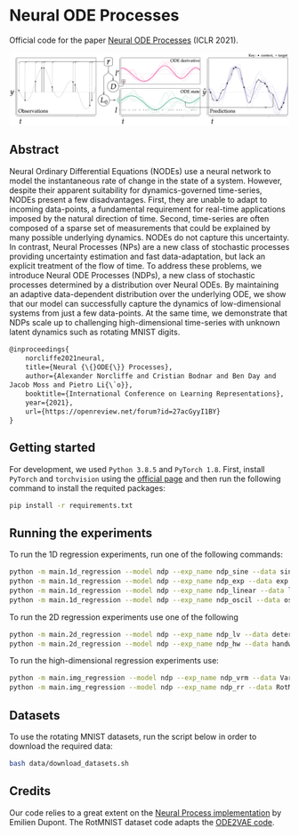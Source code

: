 # Neural ODE Processes

Official code for the paper [Neural ODE Processes](https://openreview.net/forum?id=27acGyyI1BY) (ICLR 2021). 

![Neural ODE Processes](figures/NDP.png "Neural ODE Processes")

## Abstract

Neural Ordinary Differential Equations (NODEs) use a neural network to model the instantaneous rate
of change in the state of a system. However, despite their apparent suitability for dynamics-governed 
time-series, NODEs present a few disadvantages. First, they are unable to adapt to incoming data-points,
a fundamental requirement for real-time applications imposed by the natural direction of time. 
Second, time-series are often composed of a sparse set of measurements that could be explained by 
many possible underlying dynamics. NODEs do not capture this uncertainty. In contrast, Neural Processes (NPs) 
are a new class of stochastic processes providing uncertainty estimation and fast data-adaptation, 
but lack an explicit treatment of the flow of time. To address these problems, we introduce Neural 
ODE Processes (NDPs), a new class of stochastic processes determined by a distribution over Neural ODEs.
By maintaining an adaptive data-dependent distribution over the underlying ODE, we show that our model 
can successfully capture the dynamics of low-dimensional systems from just a few data-points. 
At the same time, we demonstrate that NDPs scale up to challenging high-dimensional time-series with 
unknown latent dynamics such as rotating MNIST digits.

```
@inproceedings{
    norcliffe2021neural,
    title={Neural {\{}ODE{\}} Processes},
    author={Alexander Norcliffe and Cristian Bodnar and Ben Day and Jacob Moss and Pietro Li{\`o}},
    booktitle={International Conference on Learning Representations},
    year={2021},
    url={https://openreview.net/forum?id=27acGyyI1BY}
}
```

## Getting started

For development, we used `Python 3.8.5` and `PyTorch 1.8`. First, install `PyTorch`
and `torchvision` using the [official page](https://pytorch.org/) and then run the following command to install
the requited packages:
```bash
pip install -r requirements.txt
```

## Running the experiments

To run the 1D regression experiments, run one of the following commands:

```bash
python -m main.1d_regression --model ndp --exp_name ndp_sine --data sine --epochs 30
python -m main.1d_regression --model ndp --exp_name ndp_exp --data exp --epochs 30
python -m main.1d_regression --model ndp --exp_name ndp_linear --data linear --epochs 30
python -m main.1d_regression --model ndp --exp_name ndp_oscil --data oscil --epochs 30
```

To run the 2D regression experiments use one of the following 

```bash
python -m main.2d_regression --model ndp --exp_name ndp_lv --data deterministic_lv --epochs 100
python -m main.2d_regression --model ndp --exp_name ndp_hw --data handwriting --epochs 100
```

To run the high-dimensional regression experiments use:
```bash
python -m main.img_regression --model ndp --exp_name ndp_vrm --data VaryRotMNIST --use_y0 --epochs 50
python -m main.img_regression --model ndp --exp_name ndp_rr --data RotMNIST --use_y0 --epochs 50
```

## Datasets

To use the rotating MNIST datasets, run the script below in order to download the required data:
```bash
bash data/download_datasets.sh
```

## Credits

Our code relies to a great extent on the [Neural Process implementation](https://github.com/EmilienDupont/neural-processes) by 
Emilien Dupont. The RotMNIST dataset code adapts the [ODE2VAE code](https://github.com/cagatayyildiz/ODE2VAE).

